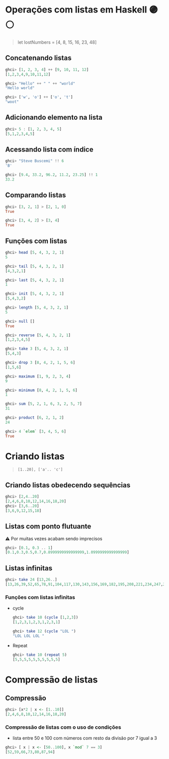 # Operações com listas em Haskell 🟣⚪

> let lostNumbers = [4, 8, 15, 16, 23, 48]

## Concatenando listas
```Haskell
ghci> [1, 2, 3, 4] ++ [9, 10, 11, 12]
[1,2,3,4,9,10,11,12]

ghci> "Hello" ++ " " ++ "world"
"Hello world"

ghci> ['w', 'o'] ++ ['o', 't']
"woot"
```

## Adicionando elemento na lista
```Haskell
ghci> 5 : [1, 2, 3, 4, 5]
[5,1,2,3,4,5]
```

## Acessando lista com índice

```Haskell
ghci> "Steve Buscemi" !! 6
'B'

ghci> [9.4, 33.2, 96.2, 11.2, 23.25] !! 1
33.2
```

## Comparando listas
```Haskell
ghci> [3, 2, 1] > [2, 1, 0]
True

ghci> [3, 4, 2] > [3, 4]
True
```

## Funções com listas
```Haskell
ghci> head [5, 4, 3, 2, 1]
5

ghci> tail [5, 4, 3, 2, 1]
[4,3,2,1]

ghci> last [5, 4, 3, 2, 1]
1

ghci> init [5, 4, 3, 2, 1]
[5,4,3,2]

ghci> length [5, 4, 3, 2, 1]
5

ghci> null []
True

ghci> reverse [5, 4, 3, 2, 1]
[1,2,3,4,5]

ghci> take 3 [5, 4, 3, 2, 1]
[5,4,3]

ghci> drop 3 [8, 4, 2, 1, 5, 6]
[1,5,6]

ghci> maximum [1, 9, 2, 3, 4]
9

ghci> minimum [8, 4, 2, 1, 5, 6]
1

ghci> sum [5, 2, 1, 6, 3, 2, 5, 7]
31

ghci> product [6, 2, 1, 2]
24

ghci> 4 `elem` [3, 4, 5, 6]
True
```

# Criando listas

> ```[1..20], ['a'.. 'c']```

## Criando listas obedecendo sequências
```Haskell
ghci> [2,4..20]  
[2,4,6,8,10,12,14,16,18,20]  
ghci> [3,6..20]  
[3,6,9,12,15,18]
```

## Listas com ponto flutuante
⚠️ Por muitas vezes acabam sendo imprecisos
```Haskell
ghci> [0.1, 0.3 .. 1]  
[0.1,0.3,0.5,0.7,0.8999999999999999,1.0999999999999999] 
```

## Listas infinitas
```Haskell
ghci> take 24 [13,26..]  
[13,26,39,52,65,78,91,104,117,130,143,156,169,182,195,208,221,234,247,260,273,286,299,312]
```

### Funções com listas infinitas
* cycle
    ```Haskell
    ghci> take 10 (cycle [1,2,3])  
    [1,2,3,1,2,3,1,2,3,1]

    ghci> take 12 (cycle "LOL ")  
    "LOL LOL LOL " 
    ```

* Repeat
    ```Haskell
    ghci> take 10 (repeat 5)  
    [5,5,5,5,5,5,5,5,5,5]
    ```

# Compressão de listas

## Compressão
```Haskell
ghci> [x*2 | x <- [1..10]]  
[2,4,6,8,10,12,14,16,18,20]
```

### Compressão de listas com o uso de condições
* lista entre 50 e 100 com números com resto da divisão por 7 igual a 3
```Haskell
ghci> [ x | x <- [50..100], x `mod` 7 == 3]  
[52,59,66,73,80,87,94]
```


